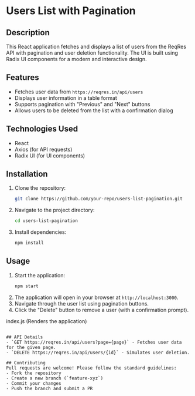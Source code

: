 # Users List with Pagination

## Description
This React application fetches and displays a list of users from the ReqRes API with pagination and user deletion functionality. The UI is built using Radix UI components for a modern and interactive design.

## Features
- Fetches user data from `https://reqres.in/api/users`
- Displays user information in a table format
- Supports pagination with "Previous" and "Next" buttons
- Allows users to be deleted from the list with a confirmation dialog

## Technologies Used
- React
- Axios (for API requests)
- Radix UI (for UI components)

## Installation
1. Clone the repository:
   ```sh
   git clone https://github.com/your-repo/users-list-pagination.git
   ```
2. Navigate to the project directory:
   ```sh
   cd users-list-pagination
   ```
3. Install dependencies:
   ```sh
   npm install
   ```

## Usage
1. Start the application:
   ```sh
   npm start
   ```
2. The application will open in your browser at `http://localhost:3000`.
3. Navigate through the user list using pagination buttons.
4. Click the "Delete" button to remove a user (with a confirmation prompt).

index.js (Renders the application)
```

## API Details
- `GET https://reqres.in/api/users?page={page}` - Fetches user data for the given page.
- `DELETE https://reqres.in/api/users/{id}` - Simulates user deletion.

## Contributing
Pull requests are welcome! Please follow the standard guidelines:
- Fork the repository
- Create a new branch (`feature-xyz`)
- Commit your changes
- Push the branch and submit a PR
